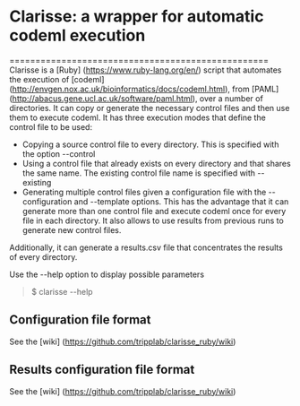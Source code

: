 # Clarisse: a wrapper for automatic codeml execution
==================================================
Clarisse is a [Ruby] (https://www.ruby-lang.org/en/) script that automates the execution of [codeml] (http://envgen.nox.ac.uk/bioinformatics/docs/codeml.html), from [PAML] (http://abacus.gene.ucl.ac.uk/software/paml.html), over a number of directories. It can copy or generate the necessary control files and then use them to execute codeml. It has three execution modes that define the control file to be used:
- Copying a source control file to every directory. This is specified with the option --control
- Using a control file that already exists on every directory and that shares the same name. The existing control file name is specified with --existing
- Generating multiple control files given a configuration file with the --configuration and --template options. This has the advantage that it can generate more than one control file and execute codeml once for every file in each directory. It also allows to use results from previous runs to generate new control files.

Additionally, it can generate a results.csv file that concentrates the results of every directory.

Use the --help option to display possible parameters

> $ clarisse --help

Configuration file format
--------------------------------------------------
See the [wiki] (https://github.com/tripplab/clarisse_ruby/wiki)

Results configuration file format
--------------------------------------------------
See the [wiki] (https://github.com/tripplab/clarisse_ruby/wiki)

